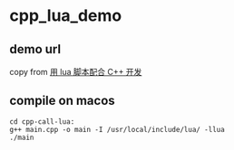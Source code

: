 # cpp_lua_demo

## demo url
copy from [用 lua 脚本配合 C++ 开发](https://indienova.com/indie-game-development/lua-as-script-with-cpp-development/#:~:text=%E5%9B%A0%E4%B8%BA%20C%2B%2B%20%E5%92%8C%20Lua%20%E9%80%9A%E8%BF%87%20lua_State%20%E4%B8%AD%E7%9A%84%E5%A0%86%E6%A0%88%E6%9D%A5%E4%BA%A4%E6%8D%A2%E6%95%B0%E6%8D%AE%EF%BC%8C%E6%89%80%E4%BB%A5%E8%A6%81%E5%85%88%20push,%E4%B9%8B%E5%90%8E%EF%BC%8C%E6%89%A7%E8%A1%8C%20lua_pcall%20%E6%9D%A5%E8%BF%90%E8%A1%8C%E6%88%91%E4%BB%AC%E7%9A%84%20Lua%20%E4%BB%A3%E7%A0%81%E6%96%87%E4%BB%B6%EF%BC%8C%E4%B9%8B%E5%90%8E%EF%BC%8CLua%20%E5%B0%B1%E5%8F%AF%E4%BB%A5%E4%BD%BF%E7%94%A8%20cppvar%20%E5%8F%98%E9%87%8F%E3%80%82)

## compile on macos

``` shell
cd cpp-call-lua:
g++ main.cpp -o main -I /usr/local/include/lua/ -llua
./main

```
